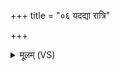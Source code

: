 +++
title = "०६ यदद्या रात्रि"

+++
<details><summary>मूलम् (VS)</summary>

यद॒द्या रा॑त्रि सुभगे वि॒भज॒न्त्ययो॒ वसु॑। यदे॒तद॒स्मान्भोज॑य॒ यथेद॒न्यानु॒पाय॑सि ॥
</details>